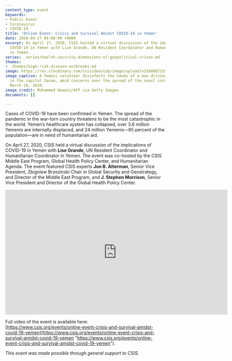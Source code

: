 ```yaml
---
content_type: event
keywords:
- Public Event
- Coronavirus
- COVID-19
title: 'Online Event: Crisis and Survival Amidst COVID-19 in Yemen'
date: 2020-04-27 04:00:00 +0000
excerpt: On April 27, 2020, CSIS hosted a virtual discussion of the implications of
  COVID-19 in Yemen with Lise Grande, UN Resident Coordinator and Humanitarian Coordinator
  in Yemen.
series: _series/health-security-dimensions-of-geopolitical-crises.md
themes:
- _themes/high-risk-disease-outbreaks.md
image: https://res.cloudinary.com/csisideaslab/image/upload/v1588087155/health-commission/GettyImages-1208466651_mcx0st.jpg
image_caption: A Yemeni volunteer disinfects the hands of a man driving a motorcycle
  in the capital Sanaa, amid concerns over the spread of the novel coronavirus, on
  March 28, 2020.
image_credit: Mohammed Huwais/AFP via Getty Images
documents: []

---
```

Cases of COVID-19 have been confirmed in Yemen. The spread of the pandemic in the war-torn country threatens to be the most catastrophic in the world. Yemen’s healthcare system has collapsed, over 3.6 million Yemenis are internally displaced, and 24 million Yemenis—85 percent of the population—are in need of humanitarian aid.

On April 27, 2020, CSIS held a virtual discussion of the implications of COVID-19 in Yemen with **Lise Grande**, UN Resident Coordinator and Humanitarian Coordinator in Yemen. The event was co-hosted by the CSIS Middle East Program, Global Health Policy Center, and Humanitarian Agenda. The event featured CSIS experts **Jon B. Alterman**, Senior Vice President, Zbigniew Brzezinski Chair in Global Security and Geostrategy, and Director of the Middle East Program, and **J. Stephen Morrison**, Senior Vice President and Director of the Global Health Policy Center.

<div class="video-wrapper post-feature-video"><iframe width="700" height="394" src="https://www.youtube.com/embed/XO9FDoeLpSY" frameborder="0" allow="accelerometer; autoplay; encrypted-media; gyroscope; picture-in-picture" allowfullscreen></iframe></div>

Full video of the event is available here: [https://www.csis.org/events/online-event-crisis-and-survival-amidst-covid-19-yemen](https://www.csis.org/events/online-event-crisis-and-survival-amidst-covid-19-yemen "https://www.csis.org/events/online-event-crisis-and-survival-amidst-covid-19-yemen").

_This event was made possible through general support to CSIS._